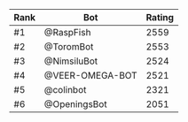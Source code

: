 Rank|Bot|Rating
---|---|---
#1|@RaspFish|2559
#2|@ToromBot|2553
#3|@NimsiluBot|2524
#4|@VEER-OMEGA-BOT|2521
#5|@colinbot|2321
#6|@OpeningsBot|2051

